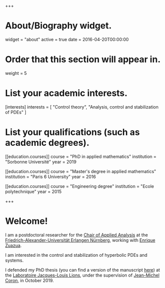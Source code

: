 +++
# About/Biography widget.
widget = "about"
active = true
date = 2016-04-20T00:00:00

# Order that this section will appear in.
weight = 5

# List your academic interests.
[interests]
  interests = [
    "Control theory",
    "Analysis, control and stabilization of PDEs"
  ]

# List your qualifications (such as academic degrees).

[[education.courses]]
  course = "PhD in applied mathematics"
  institution = "Sorbonne Université"
  year = 2019

[[education.courses]]
  course = "Master's degree in applied mathematics"
  institution = "Paris 6 University"
  year = 2016

[[education.courses]]
  course = "Engineering degree"
  institution = "Ecole polytechnique"
  year = 2015
 
+++

# Welcome!
I am a postdoctoral researcher for the [Chair of Applied Analysis](https://en.www.math.fau.de/applied-analysis/) at the [Friedrich-Alexander-Universität Erlangen Nürnberg](https://www.fau.de/), working with [Enrique Zuazua](https://verso.mat.uam.es/web/ezuazua/zuazua.html).

I am interested in the control and stabilization of hyperbolic PDEs and systems.

I defended my PhD thesis (you can find a version of the manuscript [here](https://hal.archives-ouvertes.fr/tel-02464011v1)) at the [Laboratoire Jacques-Louis Lions](https://www.ljll.math.upmc.fr), under the supervision of [Jean-Michel Coron](https://www.ljll.math.upmc.fr/coron/), in October 2019.


